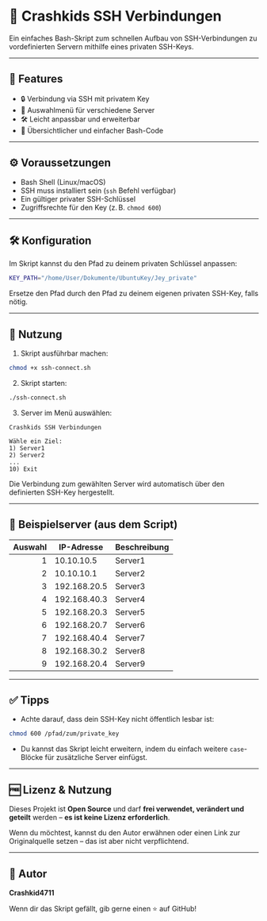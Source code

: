 # 🐧 Crashkids SSH Verbindungen

Ein einfaches Bash-Skript zum schnellen Aufbau von SSH-Verbindungen zu vordefinierten Servern mithilfe eines privaten SSH-Keys.

---

## 🚀 Features

- 🔒 Verbindung via SSH mit privatem Key
- 📜 Auswahlmenü für verschiedene Server
- 🛠️ Leicht anpassbar und erweiterbar
- 🧼 Übersichtlicher und einfacher Bash-Code

---

## ⚙️ Voraussetzungen

- Bash Shell (Linux/macOS)
- SSH muss installiert sein (`ssh` Befehl verfügbar)
- Ein gültiger privater SSH-Schlüssel
- Zugriffsrechte für den Key (z. B. `chmod 600`)

---

## 🛠 Konfiguration

Im Skript kannst du den Pfad zu deinem privaten Schlüssel anpassen:

```bash
KEY_PATH="/home/User/Dokumente/UbuntuKey/Jey_private"
```

Ersetze den Pfad durch den Pfad zu deinem eigenen privaten SSH-Key, falls nötig.

---

## 🧪 Nutzung

1. Skript ausführbar machen:

```bash
chmod +x ssh-connect.sh
```

2. Skript starten:

```bash
./ssh-connect.sh
```

3. Server im Menü auswählen:

```
Crashkids SSH Verbindungen

Wähle ein Ziel:
1) Server1
2) Server2
...
10) Exit
```

Die Verbindung zum gewählten Server wird automatisch über den definierten SSH-Key hergestellt.

---

## 📂 Beispielserver (aus dem Script)

| Auswahl | IP-Adresse      | Beschreibung |
|--------:|------------------|--------------|
| 1       | 10.10.10.5       | Server1      |
| 2       | 10.10.10.1       | Server2      |
| 3       | 192.168.20.5     | Server3      |
| 4       | 192.168.40.3     | Server4      |
| 5       | 192.168.20.3     | Server5      |
| 6       | 192.168.20.7     | Server6      |
| 7       | 192.168.40.4     | Server7      |
| 8       | 192.168.30.2     | Server8      |
| 9       | 192.168.20.4     | Server9      |

---

## ✅ Tipps

- Achte darauf, dass dein SSH-Key nicht öffentlich lesbar ist:

```bash
chmod 600 /pfad/zum/private_key
```

- Du kannst das Skript leicht erweitern, indem du einfach weitere `case`-Blöcke für zusätzliche Server einfügst.

---

## 🆓 Lizenz & Nutzung

Dieses Projekt ist **Open Source** und darf **frei verwendet, verändert und geteilt** werden – **es ist keine Lizenz erforderlich**.

Wenn du möchtest, kannst du den Autor erwähnen oder einen Link zur Originalquelle setzen – das ist aber nicht verpflichtend.

---

## 👤 Autor

**Crashkid4711**

Wenn dir das Skript gefällt, gib gerne einen ⭐ auf GitHub!
